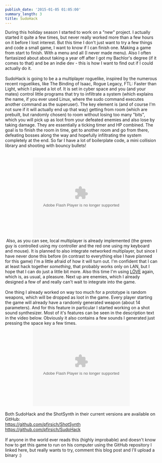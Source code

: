 ```yaml
---
publish_date: '2015-01-05 01:05:00'
summary_length: 3
title: SudoHack
---
```

During this holiday season I started to work on a "new" project. I actually started it quite a few times, but never really worked more than a few hours on it before I lost interest. But this time I don't just want to try a few things and code a small game, I want to know if I can finish one. Making a game from start to finish. With a menu and all (I never made menu). Also I often fantasized about about taking a year off after I got my Bachlor's degree (if it comes to that) and be an indie dev - this is how I want to find out if I could actually do it.<br /><br />SudoHack is going to be a a multiplayer roguelike, inspired by the numerous recent roguelikes, like The Binding of Isaac, Rogue Legacy, FTL: Faster than Light, which I played a lot of. It is set in cyber space and you (and your mates)  control little programs that try to infiltrate a system (which explains the name, if you ever used Linux, where the sudo command executes another command as the superuser). The key element is (and of course I'm not sure if it will  actually end up that way) getting from room (which are prebuilt, but randomly chosen) to room without losing too many "bits", which you will pick up as loot from your defeated enemies and also lose by taking damage. They are essentially a ticking timer and HP combined. The goal is to finish the room in time, get to another room and go from there, defeating bosses along the way and hopefully infiltrating the system completely at the end. So far I have a lot of boilerplate code, a mini collision library and shooting with bouncy bullets!<br /><br /><div style="clear: both; text-align: center;"></div><div style="clear: both; text-align: center;"></div><div style="clear: both; text-align: center;"></div><div style="clear: both; text-align: center;"></div><div style="clear: both; text-align: center;"></div><div style="clear: both; text-align: center;"><object width="320" height="266" id="BLOG_video-35f59830c90472bb" class codebase="http://download.macromedia.com/pub/shockwave/cabs/flash/swflash.cab#version=6,0,40,0"><param name="movie" value="//www.youtube.com/get_player"><param name="bgcolor" value="#FFFFFF"><param name="allowfullscreen" value="true"><param name="flashvars" value="flvurl=http://redirector.googlevideo.com/videoplayback?id%3D35f59830c90472bb%26itag%3D5%26source%3Dblogger%26app%3Dblogger%26cmo%3Dsensitive_content%253Dyes%26ip%3D0.0.0.0%26ipbits%3D0%26expire%3D1423912765%26sparams%3Did,itag,source,ip,ipbits,expire%26signature%3D3FDFDDBE58501BDEDA2DE4C9D74F73FB4ADED127.AA9C6B5C813403505562093BFC6062F9396BC236%26key%3Dck2&amp;iurl=http://video.google.com/ThumbnailServer2?app%3Dblogger%26contentid%3D35f59830c90472bb%26offsetms%3D5000%26itag%3Dw160%26sigh%3DclBYM312c03Swe4RQMq9882zRpg&amp;autoplay=0&amp;ps=blogger"><embed src="//www.youtube.com/get_player" type="application/x-shockwave-flash" width="320" height="266" bgcolor="#FFFFFF" flashvars="flvurl=http://redirector.googlevideo.com/videoplayback?id%3D35f59830c90472bb%26itag%3D5%26source%3Dblogger%26app%3Dblogger%26cmo%3Dsensitive_content%253Dyes%26ip%3D0.0.0.0%26ipbits%3D0%26expire%3D1423912765%26sparams%3Did,itag,source,ip,ipbits,expire%26signature%3D3FDFDDBE58501BDEDA2DE4C9D74F73FB4ADED127.AA9C6B5C813403505562093BFC6062F9396BC236%26key%3Dck2&iurl=http://video.google.com/ThumbnailServer2?app%3Dblogger%26contentid%3D35f59830c90472bb%26offsetms%3D5000%26itag%3Dw160%26sigh%3DclBYM312c03Swe4RQMq9882zRpg&autoplay=0&ps=blogger" allowFullScreen="true" /></object></div>&nbsp;Also, as you can see, local multiplayer is already implemented (the green guy is controlled using my controller and the red one using my keyboard and mouse). It is planned to also integrate networked multiplayer, but since I have never done this before (in contrast to everything else I have planned for this game) I'm a little afraid of how it will turn out. I'm confident that I can at least hack together <i>something</i>, that probably works only on LAN, but I hope that I can do just a little bit more. Also this time I'm using <a href="https://love2d.org/">LÖVE</a> again, which is, as usual, a pleasure. Next up are enemies, which I already designed a few of and really can't wait to integrate into the game. <br /><br />One thing I already worked on way too much for a prototype is random weapons, which will be dropped as loot in the game. Every player starting the game will already have a randomly generated weapon (about 14 parameters). And for this feature in particular I started working on a shot sound synthesizer. Most of it's features can be seen in the description text in the video below. Obviously it also contains a few sounds I generated just pressing the space key a few times.<br /><div style="clear: both; text-align: center;"><object width="320" height="266" id="BLOG_video-3d1b73b9e269d9fa" class codebase="http://download.macromedia.com/pub/shockwave/cabs/flash/swflash.cab#version=6,0,40,0"><param name="movie" value="//www.youtube.com/get_player"><param name="bgcolor" value="#FFFFFF"><param name="allowfullscreen" value="true"><param name="flashvars" value="flvurl=http://redirector.googlevideo.com/videoplayback?id%3D3d1b73b9e269d9fa%26itag%3D5%26source%3Dblogger%26app%3Dblogger%26cmo%3Dsensitive_content%253Dyes%26ip%3D0.0.0.0%26ipbits%3D0%26expire%3D1423912765%26sparams%3Did,itag,source,ip,ipbits,expire%26signature%3D5746C07FE79D3C59650A53D3F51FBF00DDF5D1FA.A0D67504075F27A400C97C8708CFB297375F506A%26key%3Dck2&amp;iurl=http://video.google.com/ThumbnailServer2?app%3Dblogger%26contentid%3D3d1b73b9e269d9fa%26offsetms%3D5000%26itag%3Dw160%26sigh%3DeI2XHNWHlgfaduoZ14yLn5fD7IU&amp;autoplay=0&amp;ps=blogger"><embed src="//www.youtube.com/get_player" type="application/x-shockwave-flash" width="320" height="266" bgcolor="#FFFFFF" flashvars="flvurl=http://redirector.googlevideo.com/videoplayback?id%3D3d1b73b9e269d9fa%26itag%3D5%26source%3Dblogger%26app%3Dblogger%26cmo%3Dsensitive_content%253Dyes%26ip%3D0.0.0.0%26ipbits%3D0%26expire%3D1423912765%26sparams%3Did,itag,source,ip,ipbits,expire%26signature%3D5746C07FE79D3C59650A53D3F51FBF00DDF5D1FA.A0D67504075F27A400C97C8708CFB297375F506A%26key%3Dck2&iurl=http://video.google.com/ThumbnailServer2?app%3Dblogger%26contentid%3D3d1b73b9e269d9fa%26offsetms%3D5000%26itag%3Dw160%26sigh%3DeI2XHNWHlgfaduoZ14yLn5fD7IU&autoplay=0&ps=blogger" allowFullScreen="true" /></object></div>&nbsp; <br />Both SudoHack and the ShotSynth in their current versions are available on GitHub:<br /><a href="https://github.com/pfirsich/ShotSynth">https://github.com/pfirsich/ShotSynth</a><br /><a href="https://github.com/pfirsich/SudoHack">https://github.com/pfirsich/SudoHack</a><br /><br />If anyone in the world ever reads this (highly improbable) and doesn't know how to get this game to run on his computer using the GitHub repository I linked here, but really wants to try, comment this blog post and I'll upload a binary :)
